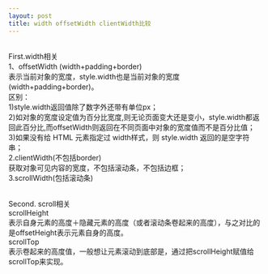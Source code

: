 ```yaml
---
layout: post
title: width offsetWidth clientWidth比较
---
```


<br>First.width相关
<br>1、offsetWidth (width+padding+border)
<br>表示当前对象的宽度，style.width也是当前对象的宽度(width+padding+border)。
<br>区别：
<br>1)style.width返回值除了数字外还带有单位px；
<br>2)如对象的宽度设定值为百分比宽度,则无论页面变大还是变小，style.width都返回此百分比,而offsetWidth则返回在不同页面中对象的宽度值而不是百分比值；
<br>3)如果没有给 HTML 元素指定过 width样式，则 style.width 返回的是空字符串；
<br>2.clientWidth(不包括border)
<br>获取对象可见内容的宽度，不包括滚动条，不包括边框；
<br>3.scrollWidth(包括滚动条)

<br>Second. scroll相关
<br>scrollHeight
<br>表示自身元素的高度＋隐藏元素的高度（或者滚动条卷起来的高度），与之对比的是offsetHeight表示元素自身的高度。
<br>scrollTop
<br>表示卷起来的高度值，一般想让元素滚动到底部是，通过把scrollHeight赋值给scrollTop来实现。
